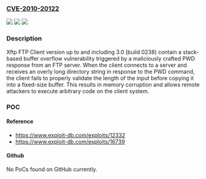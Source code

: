 ### [CVE-2010-20122](https://cve.mitre.org/cgi-bin/cvename.cgi?name=CVE-2010-20122)
![](https://img.shields.io/static/v1?label=Product&message=Xftp%20FTP%20Client&color=blue)
![](https://img.shields.io/static/v1?label=Version&message=*%20&color=brightgreen)
![](https://img.shields.io/static/v1?label=Vulnerability&message=CWE-121%20Stack-based%20Buffer%20Overflow&color=brightgreen)

### Description

Xftp FTP Client version up to and including 3.0 (build 0238) contain a stack-based buffer overflow vulnerability triggered by a maliciously crafted PWD response from an FTP server. When the client connects to a server and receives an overly long directory string in response to the PWD command, the client fails to properly validate the length of the input before copying it into a fixed-size buffer. This results in memory corruption and allows remote attackers to execute arbitrary code on the client system.

### POC

#### Reference
- https://www.exploit-db.com/exploits/12332
- https://www.exploit-db.com/exploits/16739

#### Github
No PoCs found on GitHub currently.

